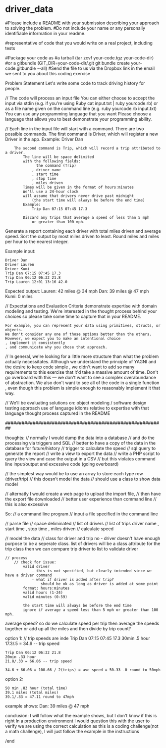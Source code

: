 # driver_data


#Please include a README with your submission describing your approach to solving the problem. 
	#Do not include your name or any personally identifiable information in your readme. 

#representative of code that you would write on a real project, including tests
 
#Package your code as 
	#a tarball (tar zcvf your-code.tgz your-code-dir) 
	#or a gitbundle (GIT_DIR=your-code-dir/.git git bundle create your-code.gitbundle --all)
#Send the file to us via the Dropbox link in the email we sent to you about this coding exercise

Problem Statement
Let's write some code to track driving history for people.

// The code will process an input file
	You can either choose to accept the input via stdin (e.g. if you're using Ruby cat input.txt | ruby yourcode.rb)
	or as a file name given on the command line (e.g. ruby yourcode.rb input.txt)
	You can use any programming language that you want
	Please choose a language that allows you to best demonstrate your programming ability.

// Each line in the input file will start with a command. 
	There are two possible commands.
		The first command is Driver, which will register a new Driver in the app. 
			Example: Driver Dan
		
		The second command is Trip, which will record a trip attributed to a driver. 
			The line will be space delimited 
			with the following fields:
				  the command (Trip)
				, driver name
				, start time
				, stop time
				, miles driven
			Times will be given in the format of hours:minutes
			We'll use a 24-hour clock
			will assume that drivers never drive past midnight
				(the start time will always be before the end time)
			Example:
				Trip Dan 07:15 07:45 17.3
			
			Discard any trips that average a speed of less than 5 mph 
				or greater than 100 mph.
			
Generate a report containing each driver with 
	total miles driven 
	and average speed. 
	Sort the output by most miles driven to least. 
	Round miles and miles per hour to the nearest integer.
	
Example input:
	
	Driver Dan
	Driver Lauren
	Driver Kumi
	Trip Dan 07:15 07:45 17.3
	Trip Dan 06:12 06:32 21.8
	Trip Lauren 12:01 13:16 42.0

Expected output:
	Lauren: 42 miles @ 34 mph
	Dan: 39 miles @ 47 mph
	Kumi: 0 miles

// Expectations and Evaluation Criteria
	demonstrate expertise with domain modeling and testing.
	We're interested in the thought process behind your choices
		so please take some time to capture that in your README.
	
	For example, you can represent your data using primitives, structs, or objects.
	We don't consider any one of those options better than the others.
	However, we expect you to make an intentional choice
	, implement it consistently
	, and communicate why you chose that approach.

// In general, we're looking for a little more structure than what the problem 
 actually necessitates. 
 Although we understand the principle of YAGNI and the desire to keep code simple
	, we didn't want to add so many requirements to this exercise that it'd take 
	a massive amount of time. 
	Don't go overboard with this — we don't want to see a complex overabundance of abstraction.
	We also don't want to see all of the code in a single function
		, even though this problem is simple enough to reasonably implement it that way.
	
// We'll be evaluating solutions on:
	object modeling / software design
	testing approach
	use of language idioms relative to expertise with that language
	thought process captured in the README
	
##########################################################

thoughts:
// normally I would dump the data into a database 
//	 and do the processing via triggers and SQL
	// better to have a copy of the data in the database for future/history
	// trigger to calculate the speed
	// sql query to generate the report
	// write a view to export the data
	// write a PHP script to query the view and case the output in a CSV
	// but this violates command line input/output and excessive code (going overboard)

// the simplest way would be to use an array to store each type row (driver/trip)
	// this doesn't model the data
	// should use a class to show data model

// alternatly I would create a web page to upload the import file,
//	 then have the export file downloaded
	// better user experience than command line
	// this is also excessive

So:
// a command line program
	// input a file specified in the command line
	
// parse file
	// space deliminated
	// list of drivers
	// list of trips
		  driver name
		, start time
		, stop time
		, miles driven
	// calculate speed
	
	
	
	
// model the data
	// class for driver and trip
		no - driver doesn't have enough purpose to be a seperate class. 
			list of drivers will be a class attribute for the trip class
			then we can compare trip driver to list to validate driver
			
	
	// process
		// check for issue:
			valid driver 
				- this is not specified, but clearly intended since we have a driver command
				- what if driver is added after trip?
					should be ok as long as driver is added at some point
			format: hours:minutes
			valid hours (1-24)
			valid minutes (0-59)
			
			the start time will always be before the end time
			ignore if average a speed less than 5 mph or greater than 100 mph.
			
average speed?
	so do we calculate speed per trip then average the speeds together 
	or
	add up all the miles and then divide by trip count?
	
option 1:
	// trip speeds are inde
	Trip Dan 07:15 07:45 17.3
	30min .5 hour
	17.3/.5 = 34.6 -- trip speed
	
	Trip Dan 06:12 06:32 21.8
	20min .33 hour
	21.8/.33 = 66.06 -- trip speed
	
	34.6 + 66.06 = 100.66 / 2(trips) = ave speed = 50.33 -0 round to 50mph
	
option 2:
	
	50 min .83 hour (total time)
	39.1 miles (total miles)
	39.1/.83 = 47.11 round to 47mph
	
example shows:
	Dan: 39 miles @ 47 mph

conclusion:
	I will follow what the example shows, but I don't know if this is right
	In a production environment I would question this with the user to verify we are using the correct calculation
	as this is a coding challenge(not a math challenge), I will just follow the example in the instructions
	
/end